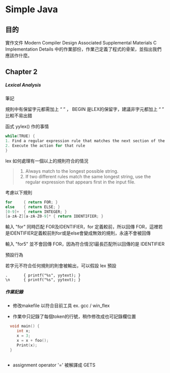 

# Simple Java



## 目的

實作文件 Modern Compiler Design Associated Supplemental Materials C Implementation Details 中的作業部份，作業己定義了程式的骨架，並指出我們應該作什麼。



## Chapter 2

##### Lexical Analysis



筆記

規則中有保留字元都需加上 “ ” ， BEGIN 是LEX的保留字，建議非字元都加上 “ ” 比較不易出錯



函式 yylex() 作的事情

```c
while(TRUE) {
1. Find a regular expression rule that matches the next section of the input file
2. Execute the action for that rule
}
```



lex 如何處理有一個以上的規則符合的情況

> 1. Always match to the longest possible string.
> 2. If two different rules match the same longest string, use the regular expression that appears first in the
input file.

 

考慮以下規則

```c
for		{ return FOR; }
else    { return ELSE; }
[0-9]+ 	{ return INTEGER; }
[a-zA-Z][a-zA-Z0-9]* { return IDENTIFIER; }
```

輸入 "for" 同時匹配 FOR及IDENTIFIER，for 定義較前，所以回傳 FOR，這裡若是IDENTIFIER定義較前則for或是else會變成無效的規則，永遠不會被回傳 

輸入 "for5" 並不會回傳 FOR，因為符合情況1最長匹配所以回傳的是 IDENTIFIER



預設行為

若字元不符合任何規則的則會被輸出，可以假設 lex 預設

```
.		{ printf("%s", yytext); }
\n		{ printf("%s", yytext); }
```





 ##### 作業記錄

* 修改makefile 以符合目前工具 ex. gcc / win_flex

* 作業中只記錄了每個token的行號，稍作修改成也可記錄欄位置

```c
  void main() {
     int x; 
     x = 3;
     x = x + foo();
     Print(x);
  }
  
```



* assignment operator '=' 被解譯成 GETS 

